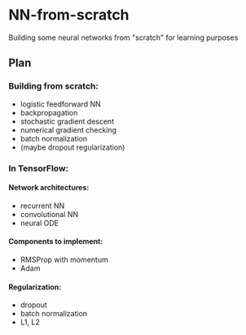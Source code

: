 # NN-from-scratch
Building some neural networks from "scratch" for learning purposes

## Plan

### Building from scratch:

- logistic feedforward NN
- backpropagation
- stochastic gradient descent
- numerical gradient checking 
- batch normalization 
- (maybe dropout regularization)

### In TensorFlow:

#### Network architectures:

- recurrent NN
- convolutional NN
- neural ODE


#### Components to implement:  

- RMSProp with momentum
- Adam 

#### Regularization: 

- dropout 
- batch normalization
- L1, L2